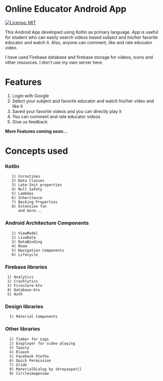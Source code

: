 # Online Educator Android App
[![License: MIT](https://img.shields.io/badge/License-MIT-yellow.svg)](https://opensource.org/licenses/MIT)

This Android App developed using Kotlin as primary language. App is useful for student who can easily search videos based subject and his/her favorite educator and watch it.
Also, anyone can comment, like and rate educator video.

I have used Firebase database and firebase storage for videos, icons and other resources. I don't use my own server here.

# Features

1) Login with Google
2) Select your subject and favorite educator and watch his/her video and like it
3) Saved your favorite videos and you can directly play it
4) You can comment and rate educator videos
5) Give us feedback

**More Features coming soon...**

# Concepts used

 ### Kotlin

       1) Coroutines
       2) Data Classes
       3) Late-Init properties
       4) Null Safety
       5) Lambdas
       6) Inheritance
       7) Backing Properties
       8) Extension fun
          and more...

  ### Android Architecture Components

       1) ViewModel
       2) LiveData
       3) DataBinding
       4) Room
       5) Navigation Components
       6) Lifecycle

### Firebase libraries

     1) Analytics
     2) Crashlytics
     3) Firestore-ktx
     4) Database-ktx
     5) Auth


### Design libraries

      1) Material Components

### Other libraries

      1) Timber for Logs
      2) Exoplayer for video playing
      3) Toasty
      4) Klaxon
      5) Facebook Stetho
      6) Quick Permission
      7) Glide
      8) MaterialDialog by shreyaspatil
      9) Circleimageview






